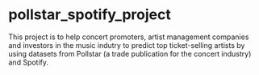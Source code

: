 # pollstar_spotify_project
This project is to help concert promoters, artist management companies and investors in the music indutry to predict top ticket-selling artists by using datasets from Pollstar (a trade publication for the concert industry)
 and Spotify. 
